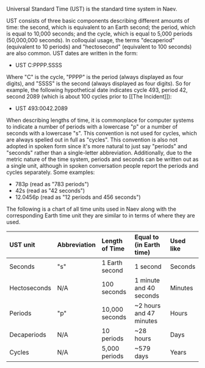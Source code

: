 Universal Standard Time (UST) is the standard time system in Naev.

UST consists of three basic components describing different amounts of time: the second, which is equivalent to an Earth second; the period, which is equal to 10,000 seconds; and the cycle, which is equal to 5,000 periods (50,000,000 seconds). In colloquial usage, the terms "decaperiod" (equivalent to 10 periods) and "hectosecond" (equivalent to 100 seconds) are also common. UST dates are written in the form:

* UST C:PPPP.SSSS

Where "C" is the cycle, "PPPP" is the period (always displayed as four digits), and "SSSS" is the second (always displayed as four digits). So for example, the following hypothetical date indicates cycle 493, period 42, second 2089 (which is about 100 cycles prior to [[The Incident]]):

* UST 493:0042.2089

When describing lengths of time, it is commonplace for computer systems to indicate a number of periods with a lowercase "p" or a number of seconds with a lowercase "s". This convention is not used for cycles, which are always spelled out in full as "cycles". This convention is also not adopted in spoken form since it's more natural to just say "periods" and "seconds" rather than a single-letter abbreviation. Additionally, due to the metric nature of the time system, periods and seconds can be written out as a single unit, although in spoken conversation people report the periods and cycles separately. Some examples:

* 783p (read as "783 periods")
* 42s (read as "42 seconds")
* 12.0456p (read as "12 periods and 456 seconds")

The following is a chart of all time units used in Naev along with the corresponding Earth time unit they are similar to in terms of where they are used.

| UST unit     | Abbreviation | Length of Time | Equal to (in Earth time) | Used like |
|:-------------|:-------------|:---------------|:-------------------------|:----------|
| Seconds      | "s"          | 1 Earth second | 1 second                 | Seconds   |
| Hectoseconds | N/A          | 100 seconds    | 1 minute and 40 seconds  | Minutes   |
| Periods      | "p"          | 10,000 seconds | ~2 hours and 47 minutes  | Hours     |
| Decaperiods  | N/A          | 10 periods     | ~28 hours                | Days      |
| Cycles       | N/A          | 5,000 periods  | ~579 days                | Years     |